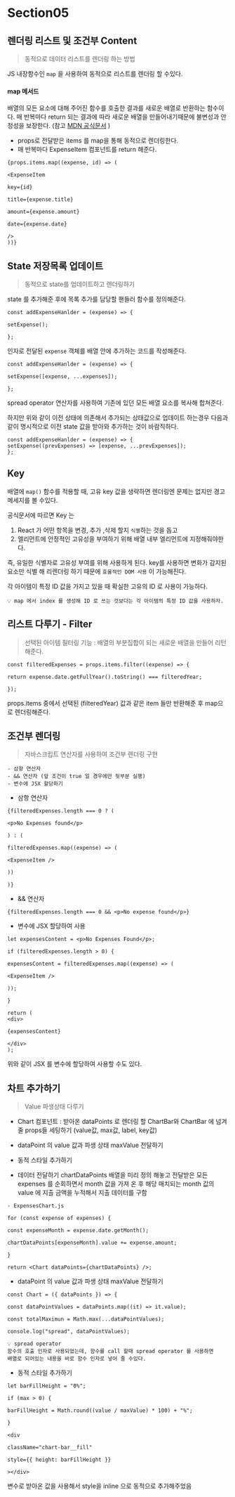 # Section05

## 렌더링 리스트 및 조건부 Content

> 동적으로 데이터 리스트를 렌더링 하는 방법

JS 내장함수인 `map` 을 사용하여 동적으로 리스트를 렌더링 할 수있다.

#### map 메서드

배열의 모든 요소에 대해 주어진 함수를 호출한 결과를 새로운 배열로 반환하는 함수이다. 매 반복마다 return 되는 결과에 따라 새로운 배열을 만들어내기때문에 불변성과 안정성을 보장한다. (참고 [MDN 공식문서](https://developer.mozilla.org/ko/docs/web/javascript/reference/global_objects/array/map) )

- props로 전달받은 items 를 map을 통해 동적으로 렌더링한다.
- 매 반복마다 ExpenseItem 컴포넌트를 return 해준다.

```JS
{props.items.map((expense, id) => (

<ExpenseItem

key={id}

title={expense.title}

amount={expense.amount}

date={expense.date}

/>
))}
```

## State 저장목록 업데이트

> 동적으로 state를 업데이트하고 렌더링하기

state 를 추가해준 후에 목록 추가를 담당할 핸들러 함수를 정의해준다.

```JS
const addExpenseHanlder = (expense) => {

setExpense();

};

```

인자로 전달된 `expense` 객체를 배열 안에 추가하는 코드를 작성해준다.

```JS
const addExpenseHanlder = (expense) => {

setExpense([expense, ...expenses]);

};
```

spread operator 연산자를 사용하여 기존에 있던 모든 배열 요소를 복사해 합쳐준다.

하지만 위와 같이 이전 상태에 의존해서 추가되는 상태값으로 업데이트 하는경우
다음과 같이 명시적으로 이전 state 값을 받아와 추가하는 것이 바람직하다.

```JS
const addExpenseHanlder = (expense) => {
setExpense((prevExpenses) => [expense, ...prevExpenses]);
};
```

## Key

배열에 `map()` 함수를 적용할 때, 고유 key 값을 생략하면 렌더링엔 문제는 없지만 경고 메세지를 볼 수있다.

공식문서에 따르면 Key 는

1. React 가 어떤 항목을 변경, 추가 ,삭제 할지 `식별`하는 것을 돕고
2. 엘리먼트에 안정적인 고유성을 부여하기 위해 배열 내부 엘리먼트에 지정해줘야한다.

즉, 유일한 식별자로 고유성 부여를 위해 사용하게 된다. key를 사용하면 변화가 감지된 요소만 식별 해 리렌더링 하기 때문에 `효율적인 DOM 사용` 이 가능해진다.

각 아이템이 특정 ID 값을 가지고 있을 때 확실한 고유의 ID 로 사용이 가능하다.

    💡 map 에서 index 를 생성해 ID 로 쓰는 것보다는 각 아이템의 특정 ID 값을 사용하자.


## 리스트 다루기 - Filter 
> 선택된 아이템 필터링 기능 :  배열의 부분집합이 되는 새로운 배열을 만들어 리턴해준다. 

```JS
const filteredExpenses = props.items.filter((expense) => {

return expense.date.getFullYear().toString() === filteredYear;

});
```

props.items 중에서 선택된 (filteredYear) 값과 같은 item 들만 반환해준 후 
map으로 렌더링해준다. 

## 조건부 렌더링 
> 자바스크립트 연산자를 사용하여 조건부 렌더링 구현
> 
	- 삼항 연산자
	- && 연산자 (앞 조건이 true 일 경우에만 뒷부분 실행)
	- 변수에 JSX 할당하기

- 삼항 연산자 
```JS
{filteredExpenses.length === 0 ? (

<p>No Expenses found</p>

) : (

filteredExpenses.map((expense) => (

<ExpenseItem />

))

)}

```

- && 연산자 
```JS
{filteredExpenses.length === 0 && <p>No expense found</p>}
 ```

- 변수에 JSX 할당하여 사용

```JS
let expensesContent = <p>No Expenses Found</p>;

if (filteredExpenses.length > 0) {

expensesContent = filteredExpenses.map((expense) => (

<ExpenseItem />

));

}
```

```JS
return (
<div>

{expensesContent}

</div>
);
```

위와 같이 JSX 를 변수에 할당하여 사용할 수도 있다. 


## 차트 추가하기 
> Value 파생상태 다루기 
- Chart 컴포넌트 : 받아온 dataPoints 로 렌더링 할 ChartBar와 ChartBar 에 넘겨줄 props들 세팅하기 (value값, max값, label, key값)
- dataPoint 의 value 값과 파생 상태 maxValue 전달하기
- 동적 스타일 추가하기 


- 데이터 전달하기 
chartDataPoints 배열을 미리 정의 해놓고 
전달받은 모든 expenses 를 순회하면서 month 값을 가져 온 후 해당 매치되는 month 값의 value 에 지출 금액을 누적해서 지출 데이터를 구함

```JS
- ExpensesChart.js 

for (const expense of expenses) {

const expenseMonth = expense.date.getMonth();

chartDataPoints[expenseMonth].value += expense.amount;

}

return <Chart dataPoints={chartDataPoints} />;
```

- dataPoint 의 value 값과 파생 상태 maxValue 전달하기

```JS
const Chart = ({ dataPoints }) => {

const dataPointValues = dataPoints.map((it) => it.value);

const totalMaximun = Math.max(...dataPointValues);

console.log("spread", dataPointValues);
```

	💡 spread operator
	함수의 호출 인자로 사용되었는데, 함수를 call 할때 spread operator 를 사용하면 
	배열로 되어있는 내용을 바로 함수 인자로 넣어 줄 수있다.  
	

- 동적 스타일 추가하기 
```JS
let barFillHeight = "0%";

if (max > 0) {

barFillHeight = Math.round((value / maxValue) * 100) + "%";

}
```

```JS
<div

className="chart-bar__fill"

style={{ height: barFillHeight }}

></div>
```

변수로 받아온 값을 사용해서 style을 inline 으로 동적으로 추가해주었음